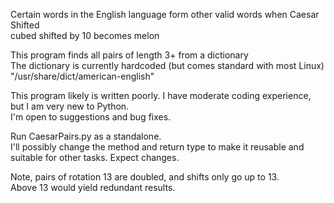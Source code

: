 Certain words in the English language form other valid words when Caesar Shifted  
cubed shifted by 10 becomes melon

This program finds all pairs of length 3+ from a dictionary  
The dictionary is currently hardcoded (but comes standard with most Linux)  
"/usr/share/dict/american-english"

This program likely is written poorly. I have moderate coding experience,   
but I am very new to Python.   
I'm open to suggestions and bug fixes.   

Run CaesarPairs.py as a standalone.   
I'll possibly change the method and return type to make it reusable and   
suitable for other tasks. Expect changes.   

Note, pairs of rotation 13 are doubled, and shifts only go up to 13.  
Above 13 would yield redundant results.   
